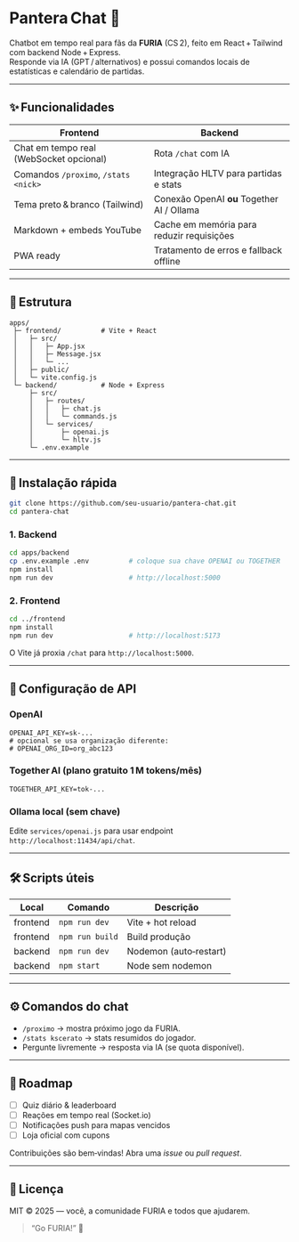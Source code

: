 # Pantera Chat 🐆  
Chatbot em tempo real para fãs da **FURIA** (CS 2), feito em React + Tailwind com backend Node + Express.  
Responde via IA (GPT / alternativos) e possui comandos locais de estatísticas e calendário de partidas.

---

## ✨ Funcionalidades

| Frontend | Backend |
|----------|---------|
| Chat em tempo real (WebSocket opcional) | Rota `/chat` com IA |
| Comandos `/proximo`, `/stats <nick>` | Integração HLTV para partidas e stats |
| Tema preto & branco (Tailwind) | Conexão OpenAI **ou** Together AI / Ollama |
| Markdown + embeds YouTube | Cache em memória para reduzir requisições |
| PWA ready | Tratamento de erros e fallback offline |

---

## 📂 Estrutura

```
apps/
 ├─ frontend/          # Vite + React
 │   ├─ src/
 │   │   ├─ App.jsx
 │   │   ├─ Message.jsx
 │   │   └─ ...
 │   ├─ public/
 │   └─ vite.config.js
 └─ backend/           # Node + Express
     ├─ src/
     │   ├─ routes/
     │   │   ├─ chat.js
     │   │   └─ commands.js
     │   └─ services/
     │       ├─ openai.js
     │       └─ hltv.js
     └─ .env.example
```

---

## 🚀 Instalação rápida

```bash
git clone https://github.com/seu-usuario/pantera-chat.git
cd pantera-chat
```

### 1. Backend

```bash
cd apps/backend
cp .env.example .env          # coloque sua chave OPENAI ou TOGETHER
npm install
npm run dev                   # http://localhost:5000
```

### 2. Frontend

```bash
cd ../frontend
npm install
npm run dev                   # http://localhost:5173
```

O Vite já proxia `/chat` para `http://localhost:5000`.

---

## 🔑 Configuração de API

### OpenAI  
```
OPENAI_API_KEY=sk-...
# opcional se usa organização diferente:
# OPENAI_ORG_ID=org_abc123
```

### Together AI (plano gratuito 1 M tokens/mês)  
```
TOGETHER_API_KEY=tok-...
```

### Ollama local (sem chave)  
Edite `services/openai.js` para usar endpoint `http://localhost:11434/api/chat`.

---

## 🛠️ Scripts úteis

| Local | Comando | Descrição |
|-------|---------|-----------|
| frontend | `npm run dev` | Vite + hot reload |
| frontend | `npm run build` | Build produção |
| backend | `npm run dev` | Nodemon (auto‑restart) |
| backend | `npm start` | Node sem nodemon |

---

## ⚙️ Comandos do chat

- `/proximo` → mostra próximo jogo da FURIA.  
- `/stats kscerato` → stats resumidos do jogador.  
- Pergunte livremente → resposta via IA (se quota disponível).  

---

## 🧩 Roadmap

- [ ] Quiz diário & leaderboard  
- [ ] Reações em tempo real (Socket.io)  
- [ ] Notificações push para mapas vencidos  
- [ ] Loja oficial com cupons  

Contribuições são bem‑vindas! Abra uma *issue* ou *pull request*.

---

## 📄 Licença

MIT © 2025 — você, a comunidade FURIA e todos que ajudarem.  

> “Go FURIA!” 🐆
